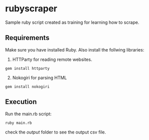 # rubyscraper
Sample ruby script created as training for learning how to scrape.

## Requirements

Make sure you have installed Ruby. Also install the follwing libraries:

1. HTTParty for reading remote websites.
```
gem install httparty
```
2. Nokogiri for parsing HTML
```
gem install nokogiri
```

## Execution

Run the main.rb script:

```
ruby main.rb
```
check the *output* folder to see the output csv file.
